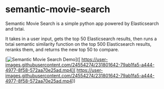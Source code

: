 # semantic-movie-search
Semantic Movie Search is a simple python app powered by Elasticsearch and txtai. 

It takes in a user input, gets the top 50 Elasticsearch results, then runs a txtai semantic similarity function on the top 500 Elasticsearch results, reranks them, and returns the new top 50 to compare.

[![Semantic Movie Search Demo](https://user-images.githubusercontent.com/24554274/231297754-a6b53e28-77e4-4c97-b3f1-acfc47f9bb49.gif)]([
https://user-images.githubusercontent.com/24554274/231801642-79ab1fa5-a444-4977-8f58-572aa70e25ad.mp4](
https://user-images.githubusercontent.com/24554274/231801642-79ab1fa5-a444-4977-8f58-572aa70e25ad.mp4))
